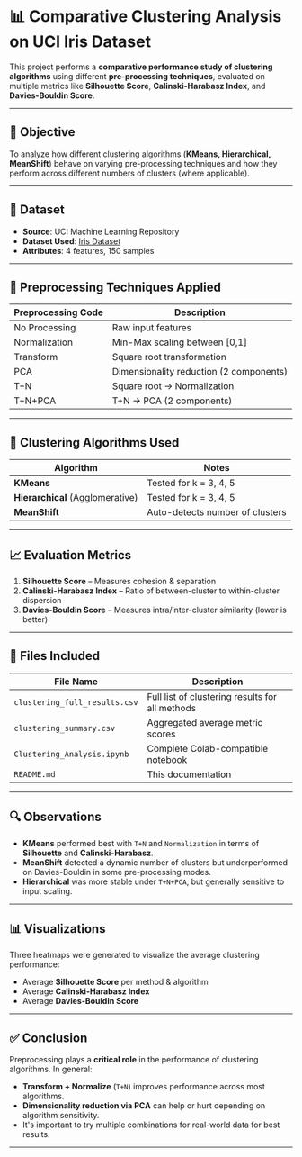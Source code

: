 # 📊 Comparative Clustering Analysis on UCI Iris Dataset

This project performs a **comparative performance study of clustering algorithms** using different **pre-processing techniques**, evaluated on multiple metrics like **Silhouette Score**, **Calinski-Harabasz Index**, and **Davies-Bouldin Score**.

---

## 📌 Objective

To analyze how different clustering algorithms (**KMeans, Hierarchical, MeanShift**) behave on varying pre-processing techniques and how they perform across different numbers of clusters (where applicable).

---

## 📁 Dataset

- **Source**: UCI Machine Learning Repository  
- **Dataset Used**: [Iris Dataset](https://archive.ics.uci.edu/ml/datasets/iris)
- **Attributes**: 4 features, 150 samples

---

## 🧪 Preprocessing Techniques Applied

| Preprocessing Code | Description                               |
|--------------------|-------------------------------------------|
| No Processing      | Raw input features                        |
| Normalization      | Min-Max scaling between [0,1]             |
| Transform          | Square root transformation                |
| PCA                | Dimensionality reduction (2 components)   |
| T+N                | Square root → Normalization               |
| T+N+PCA            | T+N → PCA (2 components)                  |

---

## 🧠 Clustering Algorithms Used

| Algorithm      | Notes                                   |
|----------------|------------------------------------------|
| **KMeans**     | Tested for k = 3, 4, 5                   |
| **Hierarchical** (Agglomerative) | Tested for k = 3, 4, 5 |
| **MeanShift**  | Auto-detects number of clusters          |

---

## 📈 Evaluation Metrics

1. **Silhouette Score** – Measures cohesion & separation
2. **Calinski-Harabasz Index** – Ratio of between-cluster to within-cluster dispersion
3. **Davies-Bouldin Score** – Measures intra/inter-cluster similarity (lower is better)

---

## 🧾 Files Included

| File Name                  | Description                                   |
|---------------------------|-----------------------------------------------|
| `clustering_full_results.csv` | Full list of clustering results for all methods |
| `clustering_summary.csv`      | Aggregated average metric scores             |
| `Clustering_Analysis.ipynb`   | Complete Colab-compatible notebook          |
| `README.md`                    | This documentation                         |

---

## 🔍 Observations

- **KMeans** performed best with `T+N` and `Normalization` in terms of **Silhouette** and **Calinski-Harabasz**.
- **MeanShift** detected a dynamic number of clusters but underperformed on Davies-Bouldin in some pre-processing modes.
- **Hierarchical** was more stable under `T+N+PCA`, but generally sensitive to input scaling.

---

## 📊 Visualizations

Three heatmaps were generated to visualize the average clustering performance:

- Average **Silhouette Score** per method & algorithm  
- Average **Calinski-Harabasz Index**  
- Average **Davies-Bouldin Score**

---

## ✅ Conclusion

Preprocessing plays a **critical role** in the performance of clustering algorithms. In general:

- **Transform + Normalize** (`T+N`) improves performance across most algorithms.
- **Dimensionality reduction via PCA** can help or hurt depending on algorithm sensitivity.
- It's important to try multiple combinations for real-world data for best results.

---


